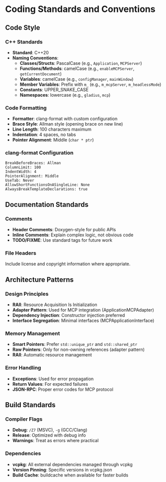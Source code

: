# Coding Standards and Conventions

## Code Style

### C++ Standards
- **Standard**: C++20
- **Naming Conventions**:
  - **Classes/Structs**: PascalCase (e.g., `Application`, `MCPServer`)
  - **Functions/Methods**: camelCase (e.g., `enableMCPServer`, `getCurrentDocument`)
  - **Variables**: camelCase (e.g., `configManager`, `mainWindow`)
  - **Member Variables**: Prefix with `m_` (e.g., `m_mcpServer`, `m_headlessMode`)
  - **Constants**: UPPER_SNAKE_CASE
  - **Namespaces**: lowercase (e.g., `gladius`, `mcp`)

### Code Formatting
- **Formatter**: clang-format with custom configuration
- **Brace Style**: Allman style (opening brace on new line)
- **Line Length**: 100 characters maximum
- **Indentation**: 4 spaces, no tabs
- **Pointer Alignment**: Middle (`char * ptr`)

### clang-format Configuration
```
BreakBeforeBraces: Allman
ColumnLimit: 100
IndentWidth: 4
PointerAlignment: Middle
UseTab: Never
AllowShortFunctionsOnASingleLine: None
AlwaysBreakTemplateDeclarations: true
```

## Documentation Standards

### Comments
- **Header Comments**: Doxygen-style for public APIs
- **Inline Comments**: Explain complex logic, not obvious code
- **TODO/FIXME**: Use standard tags for future work

### File Headers
Include license and copyright information where appropriate.

## Architecture Patterns

### Design Principles
- **RAII**: Resource Acquisition Is Initialization
- **Adapter Pattern**: Used for MCP integration (ApplicationMCPAdapter)
- **Dependency Injection**: Constructor injection preferred
- **Interface Segregation**: Minimal interfaces (MCPApplicationInterface)

### Memory Management
- **Smart Pointers**: Prefer `std::unique_ptr` and `std::shared_ptr`
- **Raw Pointers**: Only for non-owning references (adapter pattern)
- **RAII**: Automatic resource management

### Error Handling
- **Exceptions**: Used for error propagation
- **Return Values**: For expected failures
- **JSON-RPC**: Proper error codes for MCP protocol

## Build Standards

### Compiler Flags
- **Debug**: `/Z7` (MSVC), `-g` (GCC/Clang)
- **Release**: Optimized with debug info
- **Warnings**: Treat as errors where practical

### Dependencies
- **vcpkg**: All external dependencies managed through vcpkg
- **Version Pinning**: Specific versions in vcpkg.json
- **Build Cache**: buildcache when available for faster builds